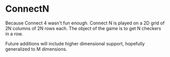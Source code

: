 # ConnectN

Because Connect 4 wasn't fun enough. Connect N is played on a 2D grid of 2N
columns of 2N rows each. The object of the game is to get N checkers in a row. 

Future additions will include higher dimensional support, hopefully generalized
to M dimensions. 




